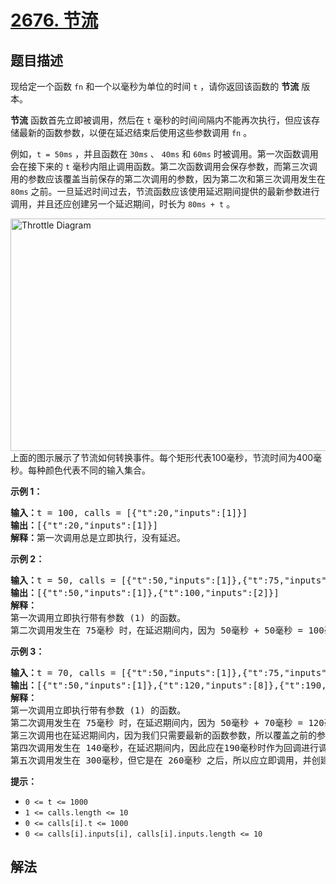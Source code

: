 # [2676. 节流](https://leetcode.cn/problems/throttle)

## 题目描述

<p>现给定一个函数 <code>fn</code> 和一个以毫秒为单位的时间 <code>t</code> ，请你返回该函数的 <strong>节流</strong> 版本。</p>

<p><strong>节流</strong> 函数首先立即被调用，然后在 <code>t</code> 毫秒的时间间隔内不能再次执行，但应该存储最新的函数参数，以便在延迟结束后使用这些参数调用 <code>fn</code> 。</p>

<p>例如，<code>t = 50ms</code> ，并且函数在 <code>30ms</code> 、 <code>40ms</code> 和 <code>60ms</code> 时被调用。第一次函数调用会在接下来的 <code>t</code> 毫秒内阻止调用函数。第二次函数调用会保存参数，而第三次调用的参数应该覆盖当前保存的第二次调用的参数，因为第二次和第三次调用发生在 <code>80ms</code> 之前。一旦延迟时间过去，节流函数应该使用延迟期间提供的最新参数进行调用，并且还应创建另一个延迟期间，时长为 <code>80ms + t</code> 。</p>

<p><img alt="Throttle Diagram" src="https://gcore.jsdelivr.net/gh/doocs/leetcode@main/solution/2600-2699/2676.Throttle/images/screen-shot-2023-04-08-at-120313-pm.png" style="width: 1156px; height: 372px;" />上面的图示展示了节流如何转换事件。每个矩形代表100毫秒，节流时间为400毫秒。每种颜色代表不同的输入集合。</p>

<p><strong class="example">示例 1：</strong></p>

<pre>
<b>输入：</b>t = 100, calls = [{"t":20,"inputs":[1]}]
<b>输出：</b>[{"t":20,"inputs":[1]}]
<b>解释：</b>第一次调用总是立即执行，没有延迟。
</pre>

<p><strong class="example">示例 2：</strong></p>

<pre>
<b>输入：</b>t = 50, calls = [{"t":50,"inputs":[1]},{"t":75,"inputs":[2]}]
<b>输出：</b>[{"t":50,"inputs":[1]},{"t":100,"inputs":[2]}]
<b>解释：</b>
第一次调用立即执行带有参数 (1) 的函数。 
第二次调用发生在 75毫秒 时，在延迟期间内，因为 50毫秒 + 50毫秒 = 100毫秒，所以下一次调用可以在 100毫秒 时执行。因此，我们保存第二次调用的参数，以便在第一次调用的回调函数中使用。
</pre>

<p><strong class="example">示例 3：</strong></p>

<pre>
<b>输入：</b>t = 70, calls = [{"t":50,"inputs":[1]},{"t":75,"inputs":[2]},{"t":90,"inputs":[8]},{"t": 140, "inputs":[5,7]},{"t": 300, "inputs": [9,4]}]
<b>输出：</b>[{"t":50,"inputs":[1]},{"t":120,"inputs":[8]},{"t":190,"inputs":[5,7]},{"t":300,"inputs":[9,4]}]
<b>解释：</b>
第一次调用立即执行带有参数 (1) 的函数。 
第二次调用发生在 75毫秒 时，在延迟期间内，因为 50毫秒 + 70毫秒 = 120毫秒，所以它只应保存参数。 
第三次调用也在延迟期间内，因为我们只需要最新的函数参数，所以覆盖之前的参数。延迟期过后，在 120毫秒时进行回调，并使用保存的参数进行调用。该回调会创建另一个延迟期间，时长为 120毫秒 + 70毫秒 = 190毫秒，以便下一个函数可以在 190毫秒时调用。 
第四次调用发生在 140毫秒，在延迟期间内，因此应在190毫秒时作为回调进行调用。这将创建另一个延迟期间，时长为 190毫秒 + 70毫秒 = 260毫秒。 
第五次调用发生在 300毫秒，但它是在 260毫秒 之后，所以应立即调用，并创建另一个延迟期间，时长为 300毫秒 + 70毫秒 = 370毫秒。</pre>

<p><strong>提示：</strong></p>

<ul>
	<li><code>0 &lt;= t &lt;= 1000</code></li>
	<li><code>1 &lt;= calls.length &lt;= 10</code></li>
	<li><code>0 &lt;= calls[i].t &lt;= 1000</code></li>
	<li><code>0 &lt;= calls[i].inputs[i], calls[i].inputs.length &lt;= 10</code></li>
</ul>

## 解法
